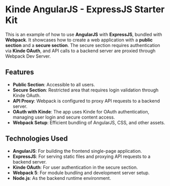# Kinde AngularJS - ExpressJS Starter Kit

This is an example of how to use **AngularJS** with **ExpressJS**, bundled with **Webpack**. It showcases how to create a web application with a **public section** and a **secure section**. The secure section requires authentication via **Kinde OAuth**, and API calls to a backend server are proxied through Webpack Dev Server.

## Features

- **Public Section**: Accessible to all users.
- **Secure Section**: Restricted area that requires login validation through Kinde OAuth.
- **API Proxy**: Webpack is configured to proxy API requests to a backend server.
- **OAuth with Kinde**: The app uses Kinde for OAuth authentication, managing user login and secure content access.
- **Webpack Setup**: Efficient bundling of AngularJS, CSS, and other assets.

## Technologies Used

- **AngularJS**: For building the frontend single-page application.
- **ExpressJS**: For serving static files and proxying API requests to a backend server.
- **Kinde OAuth**: For user authentication in the secure section.
- **Webpack 5**: For module bundling and development server setup.
- **Node.js**: As the backend runtime environment.

